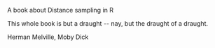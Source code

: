 A book about Distance sampling in R

This whole book is but a draught -- nay, but the draught of a draught.

Herman Melville, Moby Dick
